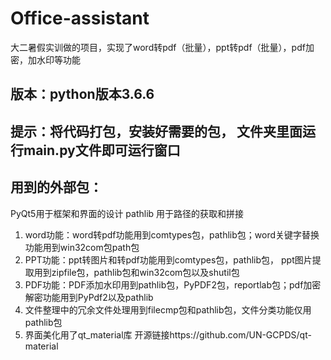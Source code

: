 # Office-assistant
大二暑假实训做的项目，实现了word转pdf（批量），ppt转pdf（批量），pdf加密，加水印等功能
## 版本：python版本3.6.6      
## 提示：将代码打包，安装好需要的包， 文件夹里面运行main.py文件即可运行窗口
## 用到的外部包：
PyQt5用于框架和界面的设计
pathlib 用于路径的获取和拼接

1. word功能：word转pdf功能用到comtypes包，pathlib包；word关键字替换功能用到win32com包path包
2. PPT功能：ppt转图片和转pdf功能用到comtypes包，pathlib包， ppt图片提取用到zipfile包，pathlib包和win32com包以及shutil包
3. PDF功能：PDF添加水印用到pathlib包，PyPDF2包，reportlab包；pdf加密解密功能用到PyPdf2以及pathlib
4. 文件整理中的冗余文件处理用到filecmp包和pathlib包，文件分类功能仅用pathlib包
5. 界面美化用了qt_material库 开源链接https://github.com/UN-GCPDS/qt-material
